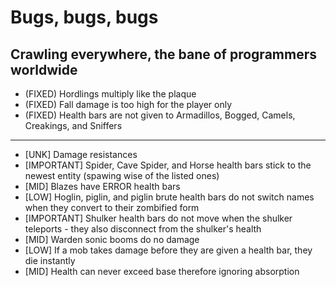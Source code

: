 # Bugs, bugs, bugs
## Crawling everywhere, the bane of programmers worldwide

- (FIXED) Hordlings multiply like the plaque
- (FIXED) Fall damage is too high for the player only
- (FIXED) Health bars are not given to Armadillos, Bogged, Camels, Creakings, and Sniffers

---
  
- [UNK] Damage resistances
- [IMPORTANT] Spider, Cave Spider, and Horse health bars stick to the newest entity (spawing wise of the listed ones)
- [MID] Blazes have ERROR health bars
- [LOW] Hoglin, piglin, and piglin brute health bars do not switch names when they convert to their zombified form
- [IMPORTANT] Shulker health bars do not move when the shulker teleports - they also disconnect from the shulker's health
- [MID] Warden sonic booms do no damage
- [LOW] If a mob takes damage before they are given a health bar, they die instantly
- [MID] Health can never exceed base therefore ignoring absorption
